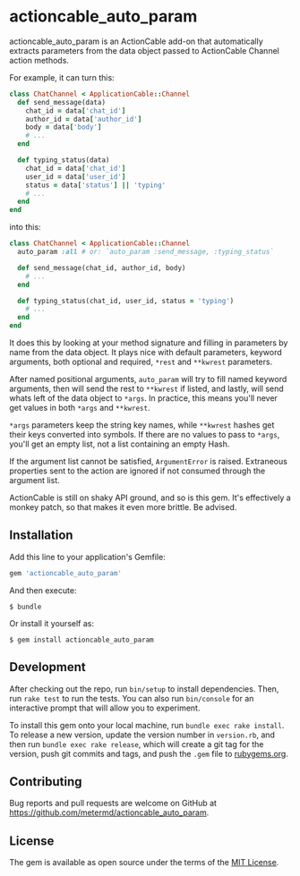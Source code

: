 # actioncable_auto_param

actioncable_auto_param is an ActionCable add-on that automatically extracts
parameters from the data object passed to ActionCable Channel action methods.

For example, it can turn this:

```ruby
class ChatChannel < ApplicationCable::Channel
  def send_message(data)
    chat_id = data['chat_id']
    author_id = data['author_id']
    body = data['body']
    # ...
  end

  def typing_status(data)
    chat_id = data['chat_id']
    user_id = data['user_id']
    status = data['status'] || 'typing'
    # ...
  end
end
```

into this:

```ruby
class ChatChannel < ApplicationCable::Channel
  auto_param :all # or: `auto_param :send_message, :typing_status`

  def send_message(chat_id, author_id, body)
    # ...
  end

  def typing_status(chat_id, user_id, status = 'typing')
    # ...
  end
end
```

It does this by looking at your method signature and filling in parameters by
name from the data object.  It plays nice with default parameters, keyword
arguments, both optional and required, `*rest` and `**kwrest` parameters.

After named positional arguments, `auto_param` will try to fill named keyword
arguments, then will send the rest to `**kwrest` if listed, and lastly, will
send whats left of the data object to `*args`.  In practice, this means you'll
never get values in both `*args` and `**kwrest`.

`*args` parameters keep the string key names, while `**kwrest` hashes get their
keys converted into symbols.  If there are no values to pass to `*args`, you'll
get an empty list, not a list containing an empty Hash.

If the argument list cannot be satisfied, `ArgumentError` is raised.  Extraneous
properties sent to the action are ignored if not consumed through the argument
list.

ActionCable is still on shaky API ground, and so is this gem.  It's effectively
a monkey patch, so that makes it even more brittle.  Be advised.


## Installation

Add this line to your application's Gemfile:

```ruby
gem 'actioncable_auto_param'
```

And then execute:

    $ bundle

Or install it yourself as:

    $ gem install actioncable_auto_param

## Development

After checking out the repo, run `bin/setup` to install dependencies. Then, run
`rake test` to run the tests. You can also run `bin/console` for an interactive
prompt that will allow you to experiment.

To install this gem onto your local machine, run `bundle exec rake install`. To
release a new version, update the version number in `version.rb`, and then run
`bundle exec rake release`, which will create a git tag for the version, push
git commits and tags, and push the `.gem` file to [rubygems.org](https://rubygems.org).

## Contributing

Bug reports and pull requests are welcome on GitHub at https://github.com/metermd/actioncable_auto_param.


## License

The gem is available as open source under the terms of the [MIT License](http://opensource.org/licenses/MIT).
